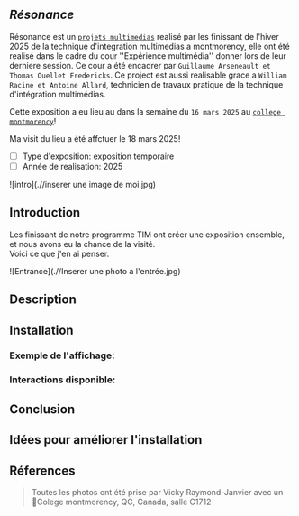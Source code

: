 ## *Résonance*

Résonance est un <ins>`projets multimedias`</ins> realisé par les finissant de l'hiver 2025 de la technique d'integration multimedias a montmorency, elle ont été realisé dans le cadre du cour ''Expérience multimédia'' donner lors de leur derniere session. Ce cour a été encadrer par `Guillaume Arseneault et Thomas Ouellet Fredericks`. Ce project est aussi realisable grace a `William Racine et Antoine Allard`, technicien de travaux pratique de la technique d'intégration multimédias.

Cette exposition a eu lieu au dans la semaine du `16 mars 2025` au <ins>`college montmorency`</ins>!

Ma visit du lieu a été affctuer le 18 mars 2025!


- [ ] Type d'exposition: exposition temporaire 
- [ ] Année de realisation: 2025
 
![intro](.//inserer une image de moi.jpg)
 
## Introduction
Les finissant de notre programme TIM ont créer une exposition ensemble, et nous avons eu la chance de la visité. <BR>
Voici ce que j'en ai penser.
 
![Entrance](.//Inserer une photo a l'entrée.jpg)
 
## Description
 
 
## Installation
 
 
### Exemple de l'affichage:
 
 
### Interactions disponible:
 
 
## Conclusion
 
 
## Idées pour améliorer l'installation
 
 
## Réferences
> Toutes les photos ont été prise par Vicky Raymond-Janvier avec un  <BR>
> 📍Colege montmorency, QC, Canada, salle C1712
